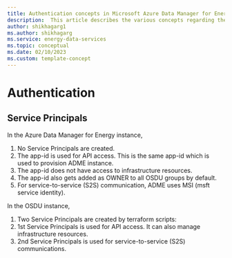 ```yaml
---
title: Authentication concepts in Microsoft Azure Data Manager for Energy 
description:  This article describes the various concepts regarding the authentication in Azure Data Manager for Energy.
author: shikhagarg1
ms.author: shikhagarg
ms.service: energy-data-services
ms.topic: conceptual
ms.date: 02/10/2023
ms.custom: template-concept
---
```


# Authentication

## Service Principals
In the Azure Data Manager for Energy instance, 
1. No Service Principals are created. 
2. The app-id is used for API access. This is the same app-id which is used to provision ADME instance.
3. The app-id does not have access to infrastructure resources. 
4. The app-id also gets added as OWNER to all OSDU groups by default. 
5. For service-to-service (S2S) communication, ADME uses MSI (msft service identity).

In the OSDU instance, 
1. Two Service Principals are created by terraform scripts: 
2. 1st Service Principals is used for API access. It can also manage infrastructure resources. 
3. 2nd Service Principals is used for service-to-service (S2S) communications. 


